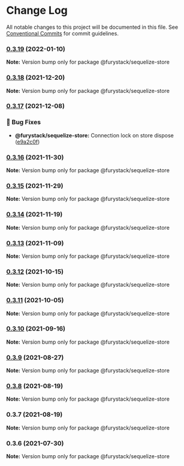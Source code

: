 # Change Log

All notable changes to this project will be documented in this file.
See [Conventional Commits](https://conventionalcommits.org) for commit guidelines.

### [0.3.19](https://github.com/furystack/core/compare/@furystack/sequelize-store@0.3.18...@furystack/sequelize-store@0.3.19) (2022-01-10)

**Note:** Version bump only for package @furystack/sequelize-store






### [0.3.18](https://github.com/furystack/core/compare/@furystack/sequelize-store@0.3.17...@furystack/sequelize-store@0.3.18) (2021-12-20)

**Note:** Version bump only for package @furystack/sequelize-store






### [0.3.17](https://github.com/furystack/core/compare/@furystack/sequelize-store@0.3.16...@furystack/sequelize-store@0.3.17) (2021-12-08)


### 🐛 Bug Fixes

* **@furystack/sequelize-store:** Connection lock on store dispose ([e9a2c0f](https://github.com/furystack/core/commit/e9a2c0f711a3d6661229c7cbb69368f32d35de67))




### [0.3.16](https://github.com/furystack/core/compare/@furystack/sequelize-store@0.3.15...@furystack/sequelize-store@0.3.16) (2021-11-30)

**Note:** Version bump only for package @furystack/sequelize-store






### [0.3.15](https://github.com/furystack/core/compare/@furystack/sequelize-store@0.3.14...@furystack/sequelize-store@0.3.15) (2021-11-29)

**Note:** Version bump only for package @furystack/sequelize-store






### [0.3.14](https://github.com/furystack/core/compare/@furystack/sequelize-store@0.3.13...@furystack/sequelize-store@0.3.14) (2021-11-19)

**Note:** Version bump only for package @furystack/sequelize-store






### [0.3.13](https://github.com/furystack/core/compare/@furystack/sequelize-store@0.3.12...@furystack/sequelize-store@0.3.13) (2021-11-09)

**Note:** Version bump only for package @furystack/sequelize-store






### [0.3.12](https://github.com/furystack/core/compare/@furystack/sequelize-store@0.3.11...@furystack/sequelize-store@0.3.12) (2021-10-15)

**Note:** Version bump only for package @furystack/sequelize-store






### [0.3.11](https://github.com/furystack/core/compare/@furystack/sequelize-store@0.3.10...@furystack/sequelize-store@0.3.11) (2021-10-05)

**Note:** Version bump only for package @furystack/sequelize-store






### [0.3.10](https://github.com/furystack/core/compare/@furystack/sequelize-store@0.3.9...@furystack/sequelize-store@0.3.10) (2021-09-16)

**Note:** Version bump only for package @furystack/sequelize-store






### [0.3.9](https://github.com/furystack/core/compare/@furystack/sequelize-store@0.3.8...@furystack/sequelize-store@0.3.9) (2021-08-27)

**Note:** Version bump only for package @furystack/sequelize-store






### [0.3.8](https://github.com/furystack/core/compare/@furystack/sequelize-store@0.3.7...@furystack/sequelize-store@0.3.8) (2021-08-19)

**Note:** Version bump only for package @furystack/sequelize-store






### 0.3.7 (2021-08-19)

**Note:** Version bump only for package @furystack/sequelize-store






### 0.3.6 (2021-07-30)

**Note:** Version bump only for package @furystack/sequelize-store
